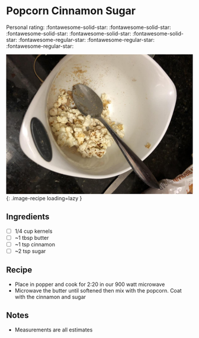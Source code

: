 # Popcorn Cinnamon Sugar

<!-- {cts} rating=2; (User can specify rating on scale of 1-5) -->

Personal rating: :fontawesome-solid-star: :fontawesome-solid-star: :fontawesome-solid-star: :fontawesome-solid-star: :fontawesome-solid-star: :fontawesome-regular-star: :fontawesome-regular-star: :fontawesome-regular-star:

<!-- {cte} -->

<!-- {cts} name_image=popcorn_cinnamon_sugar.jpeg; (User can specify image name) -->

![popcorn_cinnamon_sugar.jpeg](./popcorn_cinnamon_sugar.jpeg){: .image-recipe loading=lazy }

<!-- {cte} -->

## Ingredients

- [ ] 1/4 cup kernels
- [ ] ~1 tbsp butter
- [ ] ~1 tsp cinnamon
- [ ] ~2 tsp sugar

## Recipe

- Place in popper and cook for 2:20 in our 900 watt microwave
- Microwave the butter until softened then mix with the popcorn. Coat with the cinnamon and sugar

## Notes

- Measurements are all estimates
